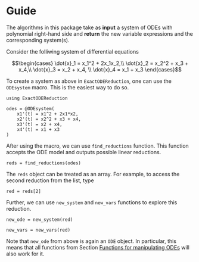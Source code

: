 # Guide

The algorithms in this package take as **input** a system of ODEs with polynomial right-hand side and **return** the new variable expressions and the corresponding system(s).

Consider the folliwing system of differential equations

$$\begin{cases} 
\dot{x}_1 = x_1^2 + 2x_1x_2,\\ 
\dot{x}_2 =  x_2^2 + x_3 + x_4,\\ 
\dot{x}_3 = x_2 + x_4, \\
\dot{x}_4 = x_1 + x_3 
\end{cases}$$

To create a system as above in `ExactODEReduction`, one can use the `ODEsystem` macro. This is the easiest way to do so.

```@example a
using ExactODEReduction

odes = @ODEsystem(
    x1'(t) = x1^2 + 2x1*x2,
    x2'(t) = x2^2 + x3 + x4,
    x3'(t) = x2 + x4,
    x4'(t) = x1 + x3
)
```

After using the macro, we can use `find_reductions` function. This function accepts the ODE model and outputs possible linear reductions.

```@example a
reds = find_reductions(odes)
```

The `reds` object can be treated as an array. For example, to access the second reduction from the list, type

```@example a
red = reds[2]
```

Further, we can use `new_system` and `new_vars` functions to explore this reduction.

```@example a
new_ode = new_system(red)
```

```@example a
new_vars = new_vars(red)
```

Note that `new_ode` from above is again an `ODE` object. In particular, this means that all functions from Section [Functions for manipulating ODEs](@ref) will also work for it.
